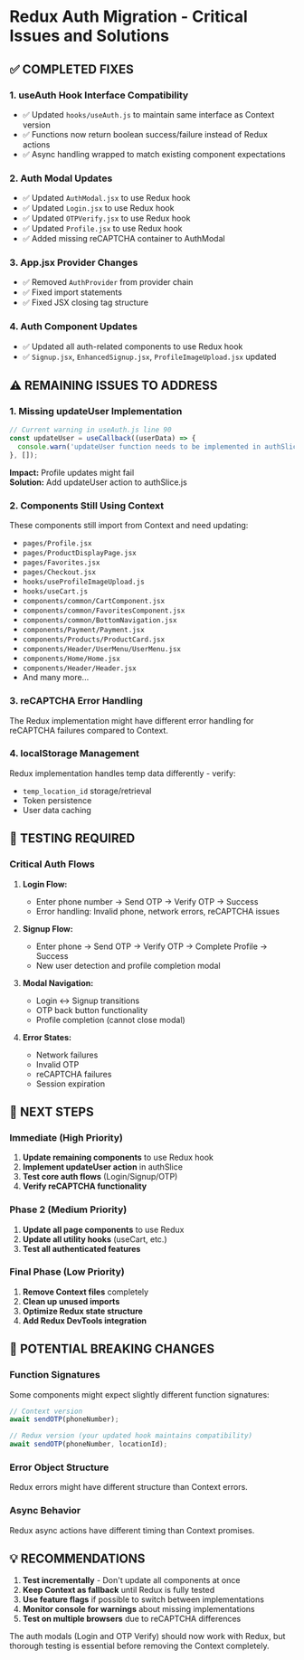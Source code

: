 # Redux Auth Migration - Critical Issues and Solutions

## ✅ COMPLETED FIXES

### 1. **useAuth Hook Interface Compatibility**
- ✅ Updated `hooks/useAuth.js` to maintain same interface as Context version
- ✅ Functions now return boolean success/failure instead of Redux actions
- ✅ Async handling wrapped to match existing component expectations

### 2. **Auth Modal Updates**
- ✅ Updated `AuthModal.jsx` to use Redux hook
- ✅ Updated `Login.jsx` to use Redux hook  
- ✅ Updated `OTPVerify.jsx` to use Redux hook
- ✅ Updated `Profile.jsx` to use Redux hook
- ✅ Added missing reCAPTCHA container to AuthModal

### 3. **App.jsx Provider Changes**
- ✅ Removed `AuthProvider` from provider chain
- ✅ Fixed import statements
- ✅ Fixed JSX closing tag structure

### 4. **Auth Component Updates**
- ✅ Updated all auth-related components to use Redux hook
- ✅ `Signup.jsx`, `EnhancedSignup.jsx`, `ProfileImageUpload.jsx` updated

## ⚠️ REMAINING ISSUES TO ADDRESS

### 1. **Missing updateUser Implementation**
```jsx
// Current warning in useAuth.js line 90
const updateUser = useCallback((userData) => {
  console.warn('updateUser function needs to be implemented in authSlice');
}, []);
```
**Impact:** Profile updates might fail  
**Solution:** Add updateUser action to authSlice.js

### 2. **Components Still Using Context**
These components still import from Context and need updating:
- `pages/Profile.jsx`
- `pages/ProductDisplayPage.jsx` 
- `pages/Favorites.jsx`
- `pages/Checkout.jsx`
- `hooks/useProfileImageUpload.js`
- `hooks/useCart.js`
- `components/common/CartComponent.jsx`
- `components/common/FavoritesComponent.jsx`
- `components/common/BottomNavigation.jsx`
- `components/Payment/Payment.jsx`
- `components/Products/ProductCard.jsx`
- `components/Header/UserMenu/UserMenu.jsx`
- `components/Home/Home.jsx`
- `components/Header/Header.jsx`
- And many more...

### 3. **reCAPTCHA Error Handling**
The Redux implementation might have different error handling for reCAPTCHA failures compared to Context.

### 4. **localStorage Management**
Redux implementation handles temp data differently - verify:
- `temp_location_id` storage/retrieval
- Token persistence  
- User data caching

## 🧪 TESTING REQUIRED

### Critical Auth Flows
1. **Login Flow:**
   - Enter phone number → Send OTP → Verify OTP → Success
   - Error handling: Invalid phone, network errors, reCAPTCHA issues

2. **Signup Flow:**  
   - Enter phone → Send OTP → Verify OTP → Complete Profile → Success
   - New user detection and profile completion modal

3. **Modal Navigation:**
   - Login ↔ Signup transitions
   - OTP back button functionality  
   - Profile completion (cannot close modal)

4. **Error States:**
   - Network failures
   - Invalid OTP
   - reCAPTCHA failures
   - Session expiration

## 🚀 NEXT STEPS

### Immediate (High Priority)
1. **Update remaining components** to use Redux hook
2. **Implement updateUser action** in authSlice  
3. **Test core auth flows** (Login/Signup/OTP)
4. **Verify reCAPTCHA functionality**

### Phase 2 (Medium Priority)  
1. **Update all page components** to use Redux
2. **Update all utility hooks** (useCart, etc.)
3. **Test all authenticated features**

### Final Phase (Low Priority)
1. **Remove Context files** completely
2. **Clean up unused imports**
3. **Optimize Redux state structure**
4. **Add Redux DevTools integration**

## 🐛 POTENTIAL BREAKING CHANGES

### Function Signatures
Some components might expect slightly different function signatures:
```jsx
// Context version
await sendOTP(phoneNumber);

// Redux version (your updated hook maintains compatibility)
await sendOTP(phoneNumber, locationId);
```

### Error Object Structure
Redux errors might have different structure than Context errors.

### Async Behavior
Redux async actions have different timing than Context promises.

## 💡 RECOMMENDATIONS

1. **Test incrementally** - Don't update all components at once
2. **Keep Context as fallback** until Redux is fully tested
3. **Use feature flags** if possible to switch between implementations
4. **Monitor console for warnings** about missing implementations
5. **Test on multiple browsers** due to reCAPTCHA differences

The auth modals (Login and OTP Verify) should now work with Redux, but thorough testing is essential before removing the Context completely.